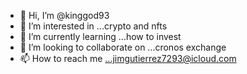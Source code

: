 - 👋 Hi, I’m @kinggod93
- 👀 I’m interested in ...crypto and nfts
- 🌱 I’m currently learning ...how to invest
- 💞️ I’m looking to collaborate on ...cronos exchange
- 📫 How to reach me ...jimgutierrez7293@icloud.com

<!---
kinggod93/kinggod93 is a ✨ special ✨ repository because its `README.md` (this file) appears on your GitHub profile.
You can click the Preview link to take a look at your changes.
--->
